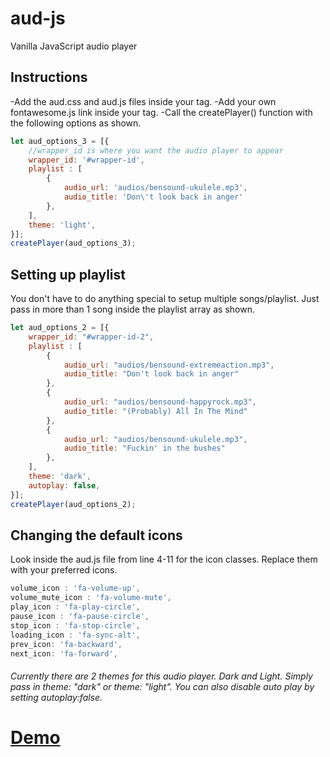 # aud-js
Vanilla JavaScript audio player
## Instructions
-Add the aud.css and aud.js files inside your <head> tag.
-Add your own fontawesome.js link inside your <head> tag.
-Call the createPlayer() function with the following options as shown.
```javascript
let aud_options_3 = [{
    //wrapper_id is where you want the audio player to appear
    wrapper_id: '#wrapper-id',
    playlist : [
        {
            audio_url: 'audios/bensound-ukulele.mp3',
            audio_title: 'Don\'t look back in anger'
        },
    ],
    theme: 'light',
}];
createPlayer(aud_options_3);
```
## Setting up playlist
You don't have to do anything special to setup multiple songs/playlist. Just pass in more than 1 song inside the playlist array as shown.
```javascript
let aud_options_2 = [{
    wrapper_id: "#wrapper-id-2",
    playlist : [
        {
            audio_url: "audios/bensound-extremeaction.mp3",
            audio_title: "Don't look back in anger"
        },
        {
            audio_url: "audios/bensound-happyrock.mp3",
            audio_title: "(Probably) All In The Mind"
        },
        {
            audio_url: "audios/bensound-ukulele.mp3",
            audio_title: "Fuckin' in the bushes"
        },
    ],
    theme: 'dark',
    autoplay: false,
}];
createPlayer(aud_options_2);
```
##  Changing the default icons
Look inside the aud.js file from line 4-11 for the icon classes. Replace them with your preferred icons.
```javascript
volume_icon : 'fa-volume-up',
volume_mute_icon : 'fa-volume-mute',
play_icon : 'fa-play-circle',
pause_icon : 'fa-pause-circle',
stop_icon : 'fa-stop-circle',
loading_icon : 'fa-sync-alt',
prev_icon: 'fa-backward',
next_icon: 'fa-forward',
```
###### Currently there are 2 themes for this audio player. Dark and Light. Simply pass in theme: "dark" or theme: "light". You can also disable auto play by setting autoplay:false.

# [Demo](https://srkr.me/aud)



